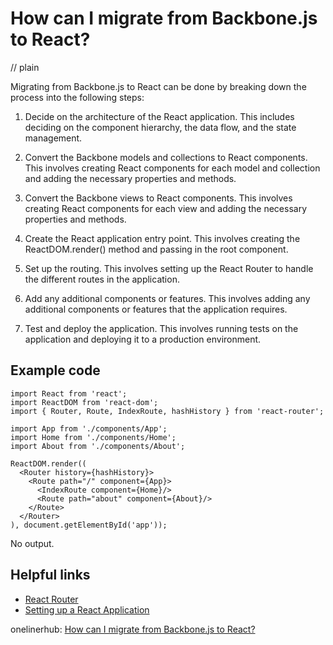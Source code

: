 # How can I migrate from Backbone.js to React?
// plain

Migrating from Backbone.js to React can be done by breaking down the process into the following steps:

1. Decide on the architecture of the React application. This includes deciding on the component hierarchy, the data flow, and the state management.

2. Convert the Backbone models and collections to React components. This involves creating React components for each model and collection and adding the necessary properties and methods.

3. Convert the Backbone views to React components. This involves creating React components for each view and adding the necessary properties and methods.

4. Create the React application entry point. This involves creating the ReactDOM.render() method and passing in the root component.

5. Set up the routing. This involves setting up the React Router to handle the different routes in the application.

6. Add any additional components or features. This involves adding any additional components or features that the application requires.

7. Test and deploy the application. This involves running tests on the application and deploying it to a production environment.

## Example code

```
import React from 'react';
import ReactDOM from 'react-dom';
import { Router, Route, IndexRoute, hashHistory } from 'react-router';

import App from './components/App';
import Home from './components/Home';
import About from './components/About';

ReactDOM.render((
  <Router history={hashHistory}>
    <Route path="/" component={App}>
      <IndexRoute component={Home}/>
      <Route path="about" component={About}/>
    </Route>
  </Router>
), document.getElementById('app'));
```

No output.

## Helpful links
* [React Router](https://reacttraining.com/react-router/web/guides/quick-start)
* [Setting up a React Application](https://reactjs.org/docs/add-react-to-a-new-app.html)

onelinerhub: [How can I migrate from Backbone.js to React?](https://onelinerhub.com/backbone.js/how-can-i-migrate-from-backbone-js-to-react)